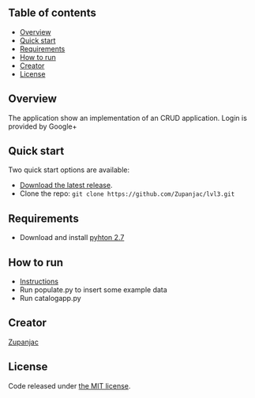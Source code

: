 ## Table of contents
* [Overview](#overview)
* [Quick start](#quick-start)
* [Requirements](#requirements)
* [How to run](#how-to-run)
* [Creator](#creator)
* [License](#license)

## Overview

The application show an implementation of an CRUD application.
Login is provided by Google+

## Quick start

Two quick start options are available:

* [Download the latest release](https://github.com/Zupanjac/lvl3/archive/master.zip).
* Clone the repo: `git clone https://github.com/Zupanjac/lvl3.git`

## Requirements
* Download and install [pyhton 2.7](https://www.python.org/downloads/)

## How to run
* [Instructions](https://docs.google.com/document/d/16IgOm4XprTaKxAa8w02y028oBECOoB1EI1ReddADEeY/pub?embedded=truei)
* Run populate.py to insert some example data
* Run catalogapp.py

## Creator
[Zupanjac](https://github.com/Zupanjac)

## License

Code released under [the MIT license](https://github.com/twbs/bootstrap/blob/master/LICENSE).